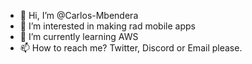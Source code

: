 - 👋 Hi, I’m @Carlos-Mbendera
- 👀 I’m interested in making rad mobile apps
- 🌱 I’m currently learning AWS 
- 📫 How to reach me? Twitter, Discord or Email please.

<!---
Carlos-Mbendera/Carlos-Mbendera is a ✨ special ✨ repository because its `README.md` (this file) appears on your GitHub profile.
You can click the Preview link to take a look at your changes.
--->
